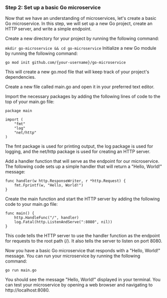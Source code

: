 
### Step 2: Set up a basic Go microservice
Now that we have an understanding of microservices, let's create a basic Go microservice. In this step, we will set up a new Go project, create an HTTP server, and write a simple endpoint.

Create a new directory for your project by running the following command:

```mkdir go-microservice && cd go-microservice```
Initialize a new Go module by running the following command:

```
go mod init github.com/{your-username}/go-microservice
```
This will create a new go.mod file that will keep track of your project's dependencies.

Create a new file called main.go and open it in your preferred text editor.

Import the necessary packages by adding the following lines of code to the top of your main.go file:

```
package main

import (
    "fmt"
    "log"
    "net/http"
)
```
The fmt package is used for printing output, the log package is used for logging, and the net/http package is used for creating an HTTP server.

Add a handler function that will serve as the endpoint for our microservice. The following code sets up a simple handler that will return a "Hello, World!" message:

```
func handler(w http.ResponseWriter, r *http.Request) {
    fmt.Fprintf(w, "Hello, World!")
}
```
Create the main function and start the HTTP server by adding the following code to your main.go file:

```
func main() {
    http.HandleFunc("/", handler)
    log.Fatal(http.ListenAndServe(":8080", nil))
}
```
This code tells the HTTP server to use the handler function as the endpoint for requests to the root path (/). It also tells the server to listen on port 8080.

Now you have a basic Go microservice that responds with a "Hello, World!" message. You can run your microservice by running the following command:

```
go run main.go
```
You should see the message "Hello, World!" displayed in your terminal. You can test your microservice by opening a web browser and navigating to http://localhost:8080.